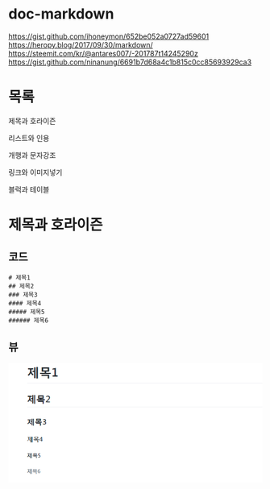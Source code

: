 # doc-markdown

https://gist.github.com/ihoneymon/652be052a0727ad59601
https://heropy.blog/2017/09/30/markdown/
https://steemit.com/kr/@antares007/-201787t14245290z
https://gist.github.com/ninanung/6691b7d68a4c1b815c0cc85693929ca3

# 목록
제목과 호라이즌

리스트와 인용

개행과 문자강조

링크와 이미지넣기

블럭과 테이블

# 제목과 호라이즌
## 코드
```markup
# 제목1
## 제목2
### 제목3
#### 제목4
##### 제목5
###### 제목6
```

## 뷰
![텍스트](https://github.com/justsoo/doc-markdown/blob/master/images/title_1.PNG?raw=true)
